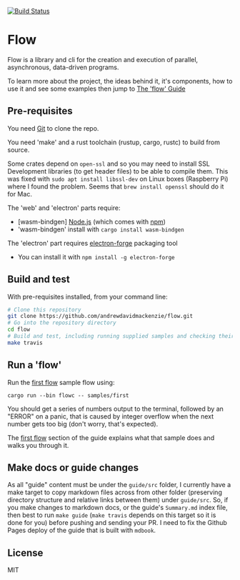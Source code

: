 [![Build Status](https://travis-ci.org/andrewdavidmackenzie/flow.svg?branch=master)](https://travis-ci.org/andrewdavidmackenzie/flow)

# Flow
Flow is a library and cli for the creation and execution of parallel, asynchronous, data-driven programs.

To learn more about the project, the ideas behind it, it's components, how to use it and see some 
examples then jump to [The 'flow' Guide](./guide/src/SUMMARY.md)

## Pre-requisites

You need [Git](https://git-scm.com) to clone the repo.

You need 'make' and a rust toolchain (rustup, cargo, rustc) to build from source.

Some crates depend on `open-ssl` and so you may need to install SSL Development libraries (to get header files) 
to be able to compile them. This was fixed with `sudo apt install libssl-dev` on Linux boxes (Raspberry Pi)
where I found the problem. Seems that `brew install openssl` should do it for Mac.

The 'web' and 'electron' parts require:
* [wasm-bindgen] [Node.js](https://nodejs.org/en/download/) (which comes with [npm](http://npmjs.com))
* 'wasm-bindgen' install with `cargo install wasm-bindgen`

The 'electron' part requires [electron-forge](https://github.com/electron-userland/electron-forge) packaging tool
* You can install it with `npm install -g electron-forge`

## Build and test

With pre-requisites installed, from your command line:

```bash
# Clone this repository
git clone https://github.com/andrewdavidmackenzie/flow.git
# Go into the repository directory
cd flow
# Build and test, including running supplied samples and checking their output is correct
make travis
```

## Run a 'flow'
Run the [first flow](guide/src/first_flow/first_flow.md) sample flow using:

```cargo run --bin flowc -- samples/first```

You should get a series of numbers output to the terminal, 
followed by an "ERROR" on a panic, that is caused by integer overflow 
when the next number gets too big (don't worry, that's expected).

The [first flow](guide/src/first_flow/first_flow.md) section of the guide explains
what that sample does and walks you through it.

## Make docs or guide changes
As all "guide" content must be under the `guide/src` folder, I currently have a make target to copy markdown files across from other folder (preserving directory structure and relative links between them) under `guide/src`. So, if you make changes to markdown docs, or the guide's `Summary.md` index file, then best to run `make guide` (`make travis` depends on this target so it is done for you) before pushing and sending your PR. I need to fix the Github Pages deploy of the guide that is built with `mdbook`.

## License

MIT
